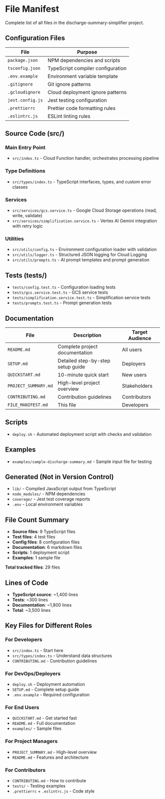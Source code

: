 # File Manifest

Complete list of all files in the discharge-summary-simplifier project.

## Configuration Files

| File | Purpose |
|------|---------|
| `package.json` | NPM dependencies and scripts |
| `tsconfig.json` | TypeScript compiler configuration |
| `.env.example` | Environment variable template |
| `.gitignore` | Git ignore patterns |
| `.gcloudignore` | Cloud deployment ignore patterns |
| `jest.config.js` | Jest testing configuration |
| `.prettierrc` | Prettier code formatting rules |
| `.eslintrc.js` | ESLint linting rules |

## Source Code (src/)

### Main Entry Point
- `src/index.ts` - Cloud Function handler, orchestrates processing pipeline

### Type Definitions
- `src/types/index.ts` - TypeScript interfaces, types, and custom error classes

### Services
- `src/services/gcs.service.ts` - Google Cloud Storage operations (read, write, validate)
- `src/services/simplification.service.ts` - Vertex AI Gemini integration with retry logic

### Utilities
- `src/utils/config.ts` - Environment configuration loader with validation
- `src/utils/logger.ts` - Structured JSON logging for Cloud Logging
- `src/utils/prompts.ts` - AI prompt templates and prompt generation

## Tests (tests/)

- `tests/config.test.ts` - Configuration loading tests
- `tests/gcs.service.test.ts` - GCS service tests
- `tests/simplification.service.test.ts` - Simplification service tests
- `tests/prompts.test.ts` - Prompt generation tests

## Documentation

| File | Description | Target Audience |
|------|-------------|-----------------|
| `README.md` | Complete project documentation | All users |
| `SETUP.md` | Detailed step-by-step setup guide | Deployers |
| `QUICKSTART.md` | 10-minute quick start | New users |
| `PROJECT_SUMMARY.md` | High-level project overview | Stakeholders |
| `CONTRIBUTING.md` | Contribution guidelines | Contributors |
| `FILE_MANIFEST.md` | This file | Developers |

## Scripts

- `deploy.sh` - Automated deployment script with checks and validation

## Examples

- `examples/sample-discharge-summary.md` - Sample input file for testing

## Generated (Not in Version Control)

- `lib/` - Compiled JavaScript output from TypeScript
- `node_modules/` - NPM dependencies
- `coverage/` - Jest test coverage reports
- `.env` - Local environment variables

## File Count Summary

- **Source files**: 9 TypeScript files
- **Test files**: 4 test files
- **Config files**: 8 configuration files
- **Documentation**: 6 markdown files
- **Scripts**: 1 deployment script
- **Examples**: 1 sample file

**Total tracked files**: 29 files

## Lines of Code

- **TypeScript source**: ~1,400 lines
- **Tests**: ~300 lines
- **Documentation**: ~1,800 lines
- **Total**: ~3,500 lines

## Key Files for Different Roles

### For Developers
- `src/index.ts` - Start here
- `src/types/index.ts` - Understand data structures
- `CONTRIBUTING.md` - Contribution guidelines

### For DevOps/Deployers
- `deploy.sh` - Deployment automation
- `SETUP.md` - Complete setup guide
- `.env.example` - Required configuration

### For End Users
- `QUICKSTART.md` - Get started fast
- `README.md` - Full documentation
- `examples/` - Sample files

### For Project Managers
- `PROJECT_SUMMARY.md` - High-level overview
- `README.md` - Features and architecture

### For Contributors
- `CONTRIBUTING.md` - How to contribute
- `tests/` - Testing examples
- `.prettierrc` + `.eslintrc.js` - Code style
